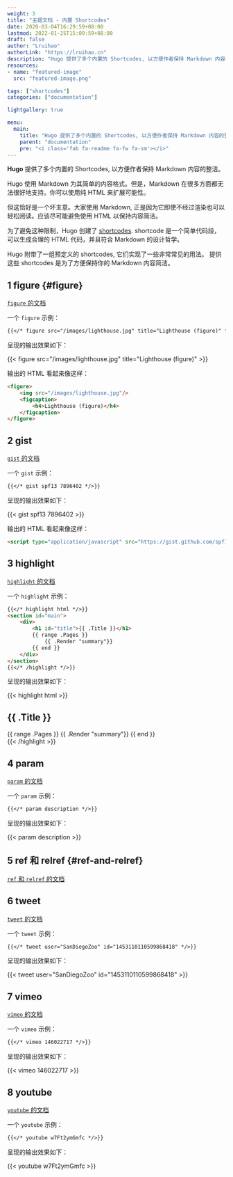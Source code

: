 ```yaml
---
weight: 3
title: "主题文档 - 内置 Shortcodes"
date: 2020-03-04T16:29:59+08:00
lastmod: 2022-01-25T15:09:59+08:00
draft: false
author: "Lruihao"
authorLink: "https://lruihao.cn"
description: "Hugo 提供了多个内置的 Shortcodes, 以方便作者保持 Markdown 内容的整洁。"
resources:
- name: "featured-image"
  src: "featured-image.png"

tags: ["shortcodes"]
categories: ["documentation"]

lightgallery: true

menu:
  main:
    title: "Hugo 提供了多个内置的 Shortcodes, 以方便作者保持 Markdown 内容的整洁。"
    parent: "documentation"
    pre: "<i class='fab fa-readme fa-fw fa-sm'></i>"
---
```


**Hugo** 提供了多个内置的 Shortcodes, 以方便作者保持 Markdown 内容的整洁。

<!--more-->

Hugo 使用 Markdown 为其简单的内容格式。但是，Markdown 在很多方面都无法很好地支持。你可以使用纯 HTML 来扩展可能性。

但这恰好是一个坏主意。大家使用 Markdown, 正是因为它即使不经过渲染也可以轻松阅读。应该尽可能避免使用 HTML 以保持内容简洁。

为了避免这种限制，Hugo 创建了 [shortcodes](https://gohugo.io/extras/shortcodes/).
shortcode 是一个简单代码段，可以生成合理的 HTML 代码，并且符合 Markdown 的设计哲学。

Hugo 附带了一组预定义的 shortcodes, 它们实现了一些非常常见的用法。
提供这些 shortcodes 是为了方便保持你的 Markdown 内容简洁。

## 1 figure {#figure}

[`figure` 的文档](https://gohugo.io/content-management/shortcodes#figure)

一个 `figure` 示例：

```markdown
{{</* figure src="/images/lighthouse.jpg" title="Lighthouse (figure)" */>}}
```

呈现的输出效果如下：

{{< figure src="/images/lighthouse.jpg" title="Lighthouse (figure)" >}}

输出的 HTML 看起来像这样：

```html
<figure>
    <img src="/images/lighthouse.jpg"/>
    <figcaption>
        <h4>Lighthouse (figure)</h4>
    </figcaption>
</figure>
```

## 2 gist

[`gist` 的文档](https://gohugo.io/content-management/shortcodes#gist)

一个 `gist` 示例：

```markdown
{{</* gist spf13 7896402 */>}}
```

呈现的输出效果如下：

{{< gist spf13 7896402 >}}

输出的 HTML 看起来像这样：

```html
<script type="application/javascript" src="https://gist.github.com/spf13/7896402.js"></script>
```

## 3 highlight

[`highlight` 的文档](https://gohugo.io/content-management/shortcodes#highlight)

一个 `highlight` 示例：

```markdown
{{</* highlight html */>}}
<section id="main">
    <div>
        <h1 id="title">{{ .Title }}</h1>
        {{ range .Pages }}
            {{ .Render "summary"}}
        {{ end }}
    </div>
</section>
{{</* /highlight */>}}
```

呈现的输出效果如下：

{{< highlight html >}}
<section id="main">
    <div>
        <h1 id="title">{{ .Title }}</h1>
        {{ range .Pages }}
            {{ .Render "summary"}}
        {{ end }}
    </div>
</section>
{{< /highlight >}}

## 4 param

[`param` 的文档](https://gohugo.io/content-management/shortcodes#param)

一个 `param` 示例：

```markdown
{{</* param description */>}}
```

呈现的输出效果如下：

{{< param description >}}

## 5 ref 和 relref {#ref-and-relref}

[`ref` 和 `relref` 的文档](https://gohugo.io/content-management/shortcodes#ref-and-relref)

## 6 tweet

[`tweet` 的文档](https://gohugo.io/content-management/shortcodes#tweet)

一个 `tweet` 示例：

```markdown
{{</* tweet user="SanDiegoZoo" id="1453110110599868418" */>}}
```

呈现的输出效果如下：

{{< tweet user="SanDiegoZoo" id="1453110110599868418" >}}

## 7 vimeo

[`vimeo` 的文档](https://gohugo.io/content-management/shortcodes#vimeo)

一个 `vimeo` 示例：

```markdown
{{</* vimeo 146022717 */>}}
```

呈现的输出效果如下：

{{< vimeo 146022717 >}}

## 8 youtube

[`youtube` 的文档](https://gohugo.io/content-management/shortcodes#youtube)

一个 `youtube` 示例：

```markdown
{{</* youtube w7Ft2ymGmfc */>}}
```

呈现的输出效果如下：

{{< youtube w7Ft2ymGmfc >}}
